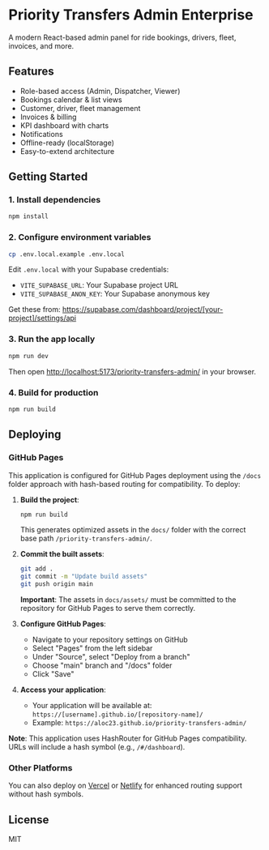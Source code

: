# Priority Transfers Admin Enterprise

A modern React-based admin panel for ride bookings, drivers, fleet, invoices, and more.

## Features

- Role-based access (Admin, Dispatcher, Viewer)
- Bookings calendar & list views
- Customer, driver, fleet management
- Invoices & billing
- KPI dashboard with charts
- Notifications
- Offline-ready (localStorage)
- Easy-to-extend architecture

## Getting Started

### 1. Install dependencies
```bash
npm install
```

### 2. Configure environment variables
```bash
cp .env.local.example .env.local
```
Edit `.env.local` with your Supabase credentials:
- `VITE_SUPABASE_URL`: Your Supabase project URL
- `VITE_SUPABASE_ANON_KEY`: Your Supabase anonymous key

Get these from: https://supabase.com/dashboard/project/[your-project]/settings/api

### 3. Run the app locally
```bash
npm run dev
```
Then open [http://localhost:5173/priority-transfers-admin/](http://localhost:5173/priority-transfers-admin/) in your browser.

### 4. Build for production
```bash
npm run build
```

## Deploying

### GitHub Pages

This application is configured for GitHub Pages deployment using the `/docs` folder approach with hash-based routing for compatibility. To deploy:

1. **Build the project**:
   ```bash
   npm run build
   ```
   This generates optimized assets in the `docs/` folder with the correct base path `/priority-transfers-admin/`.

2. **Commit the built assets**:
   ```bash
   git add .
   git commit -m "Update build assets"
   git push origin main
   ```
   **Important**: The assets in `docs/assets/` must be committed to the repository for GitHub Pages to serve them correctly.

3. **Configure GitHub Pages**:
   - Navigate to your repository settings on GitHub
   - Select "Pages" from the left sidebar
   - Under "Source", select "Deploy from a branch"
   - Choose "main" branch and "/docs" folder
   - Click "Save"

4. **Access your application**:
   - Your application will be available at: `https://[username].github.io/[repository-name]/`
   - Example: `https://aloc23.github.io/priority-transfers-admin/`

**Note**: This application uses HashRouter for GitHub Pages compatibility. URLs will include a hash symbol (e.g., `/#/dashboard`).

### Other Platforms

You can also deploy on [Vercel](https://vercel.com/) or [Netlify](https://netlify.com/) for enhanced routing support without hash symbols.

## License

MIT